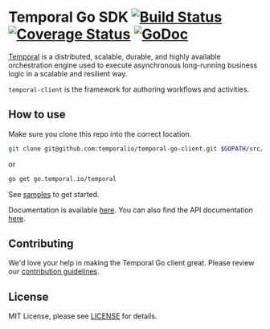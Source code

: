 # Temporal Go SDK [![Build Status](https://badge.buildkite.com/ce6df3b1a8b375270261ae70fb2d2756af298fef3a0dac4d20.svg?theme=github&branch=master)](https://buildkite.com/temporal/temporal-go-client) [![Coverage Status](https://coveralls.io/repos/github/temporalio/temporal-go-sdk/badge.svg?branch=master)](https://coveralls.io/github/temporalio/temporal-go-sdk?branch=master) [![GoDoc](https://godoc.org/go.temporal.io/temporal?status.svg)](https://godoc.org/go.temporal.io/temporal)

[Temporal](https://github.com/temporalio/temporal) is a distributed, scalable, durable, and highly available orchestration engine used to execute asynchronous long-running business logic in a scalable and resilient way.

`temporal-client` is the framework for authoring workflows and activities.

## How to use

Make sure you clone this repo into the correct location.

```bash
git clone git@github.com:temporalio/temporal-go-client.git $GOPATH/src/go.temporal.io/temporal
```

or

```bash
go get go.temporal.io/temporal
```

See [samples](https://github.com/temporalio/temporal-go-samples) to get started. 

Documentation is available [here](https://cadenceworkflow.io/docs/07_goclient/). 
You can also find the API documentation [here](https://godoc.org/go.temporal.io/temporal).

## Contributing
We'd love your help in making the Temporal Go client great. Please review our [contribution guidelines](CONTRIBUTING.md).

## License
MIT License, please see [LICENSE](LICENSE) for details.

